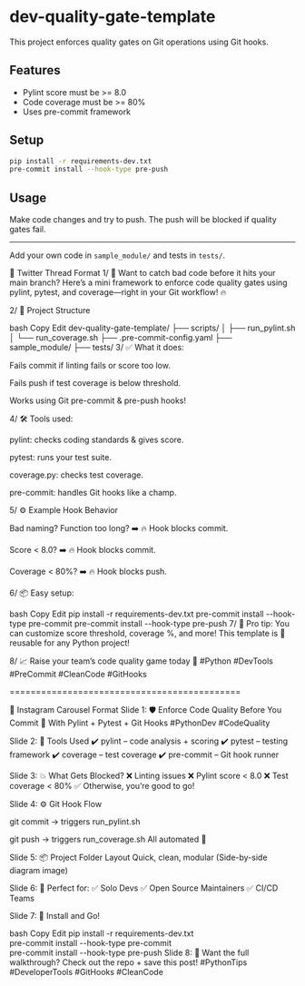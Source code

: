 # dev-quality-gate-template

This project enforces quality gates on Git operations using Git hooks.

## Features
- Pylint score must be >= 8.0
- Code coverage must be >= 80%
- Uses pre-commit framework

## Setup
```bash
pip install -r requirements-dev.txt
pre-commit install --hook-type pre-push
```

## Usage
Make code changes and try to push. The push will be blocked if quality gates fail.

---

Add your own code in `sample_module/` and tests in `tests/`.






















🧵 Twitter Thread Format
1/ 🚨 Want to catch bad code before it hits your main branch?
Here’s a mini framework to enforce code quality gates using pylint, pytest, and coverage—right in your Git workflow! 🔥

2/ 📂 Project Structure

bash
Copy
Edit
dev-quality-gate-template/
├── scripts/
│   ├── run_pylint.sh
│   └── run_coverage.sh
├── .pre-commit-config.yaml
├── sample_module/
├── tests/
3/ ✅ What it does:

Fails commit if linting fails or score too low.

Fails push if test coverage is below threshold.

Works using Git pre-commit & pre-push hooks!


4/ 🛠 Tools used:

pylint: checks coding standards & gives score.

pytest: runs your test suite.

coverage.py: checks test coverage.

pre-commit: handles Git hooks like a champ.


5/ ⚙️ Example Hook Behavior

Bad naming? Function too long? ➡️ 🔥 Hook blocks commit.

Score < 8.0? ➡️ 🔥 Hook blocks commit.

Coverage < 80%? ➡️ 🔥 Hook blocks push.

6/ 📦 Easy setup:

bash
Copy
Edit
pip install -r requirements-dev.txt
pre-commit install --hook-type pre-commit
pre-commit install --hook-type pre-push
7/ 🤯 Pro tip: You can customize score threshold, coverage %, and more! This template is 🔁 reusable for any Python project!

8/ 📈 Raise your team’s code quality game today 💯
#Python #DevTools #PreCommit #CleanCode #GitHooks

============================================



📸 Instagram Carousel Format
Slide 1:
🛡️ Enforce Code Quality Before You Commit
🔧 With Pylint + Pytest + Git Hooks
#PythonDev #CodeQuality

Slide 2:
🧰 Tools Used
✔️ pylint – code analysis + scoring
✔️ pytest – testing framework
✔️ coverage – test coverage
✔️ pre-commit – Git hook runner

Slide 3:
💥 What Gets Blocked?
❌ Linting issues
❌ Pylint score < 8.0
❌ Test coverage < 80%
✅ Otherwise, you’re good to go!

Slide 4:
⚙️ Git Hook Flow

git commit → triggers run_pylint.sh

git push → triggers run_coverage.sh
All automated 🧠

Slide 5:
📦 Project Folder Layout Quick, clean, modular
(Side-by-side diagram image)

Slide 6:
🚀 Perfect for:
✅ Solo Devs
✅ Open Source Maintainers
✅ CI/CD Teams

Slide 7:
🔗 Install and Go!

bash
Copy
Edit
pip install -r requirements-dev.txt  
pre-commit install --hook-type pre-commit  
pre-commit install --hook-type pre-push
Slide 8:
🧵 Want the full walkthrough?
Check out the repo + save this post!
#PythonTips #DeveloperTools #GitHooks #CleanCode
